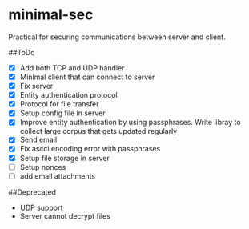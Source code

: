minimal-sec
===========

Practical for securing communications between server and client.


##ToDo
- [X] Add both TCP and UDP handler
- [X] Minimal client that can connect to server
- [X] Fix server
- [X] Entity authentication protocol
- [X] Protocol for file transfer
- [X] Setup config file in server
- [X] Improve entity authentication by using passphrases. Write libray to collect large corpus that gets updated regularly
- [X] Send email
- [X] Fix ascci encoding error with passphrases
- [X] Setup file storage in server
- [ ] Setup nonces
- [ ] add email attachments

##Deprecated
- UDP support
- Server cannot decrypt files
